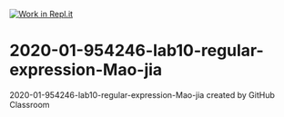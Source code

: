 [![Work in Repl.it](https://classroom.github.com/assets/work-in-replit-14baed9a392b3a25080506f3b7b6d57f295ec2978f6f33ec97e36a161684cbe9.svg)](https://classroom.github.com/online_ide?assignment_repo_id=3299796&assignment_repo_type=AssignmentRepo)
# 2020-01-954246-lab10-regular-expression-Mao-jia
2020-01-954246-lab10-regular-expression-Mao-jia created by GitHub Classroom
